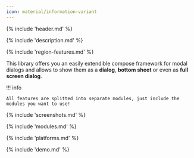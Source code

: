 ```yaml
---
icon: material/information-variant
---
```


{% include 'header.md' %}

{% include 'description.md' %}

{% include 'region-features.md' %}

This library offers you an easily extendible compose framework for modal dialogs and allows to show them as a **dialog**, **bottom sheet** or even as **full screen dialog**.

!!! info
    
    All features are splitted into separate modules, just include the modules you want to use!

{% include 'screenshots.md' %}

{% include 'modules.md' %}

{% include 'platforms.md' %}

{% include 'demo.md' %}




